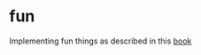 # fun
Implementing fun things as described in this
[book](https://bscs6b.files.wordpress.com/2014/09/1118612108_essential.pdf) 
